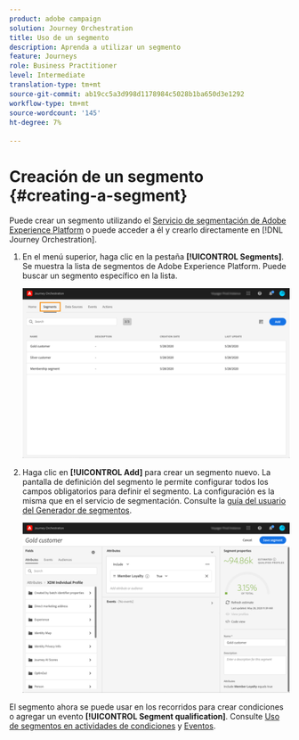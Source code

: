 ```yaml
---
product: adobe campaign
solution: Journey Orchestration
title: Uso de un segmento
description: Aprenda a utilizar un segmento
feature: Journeys
role: Business Practitioner
level: Intermediate
translation-type: tm+mt
source-git-commit: ab19cc5a3d998d1178984c5028b1ba650d3e1292
workflow-type: tm+mt
source-wordcount: '145'
ht-degree: 7%

---
```




# Creación de un segmento {#creating-a-segment}

Puede crear un segmento utilizando el [Servicio de segmentación de Adobe Experience Platform](https://docs.adobe.com/content/help/en/experience-platform/segmentation/home.html) o puede acceder a él y crearlo directamente en [!DNL Journey Orchestration].

1. En el menú superior, haga clic en la pestaña **[!UICONTROL Segments]**. Se muestra la lista de segmentos de Adobe Experience Platform. Puede buscar un segmento específico en la lista.

   ![](../assets/segment1.png)

1. Haga clic en **[!UICONTROL Add]** para crear un segmento nuevo. La pantalla de definición del segmento le permite configurar todos los campos obligatorios para definir el segmento. La configuración es la misma que en el servicio de segmentación. Consulte la [guía del usuario del Generador de segmentos](https://docs.adobe.com/content/help/en/experience-platform/segmentation/ui/overview.html).

   ![](../assets/segment2.png)

El segmento ahora se puede usar en los recorridos para crear condiciones o agregar un evento **[!UICONTROL Segment qualification]**. Consulte [Uso de segmentos en actividades de condiciones](../segment/using-a-segment.md) y [Eventos](../building-journeys/segment-qualification-events.md).